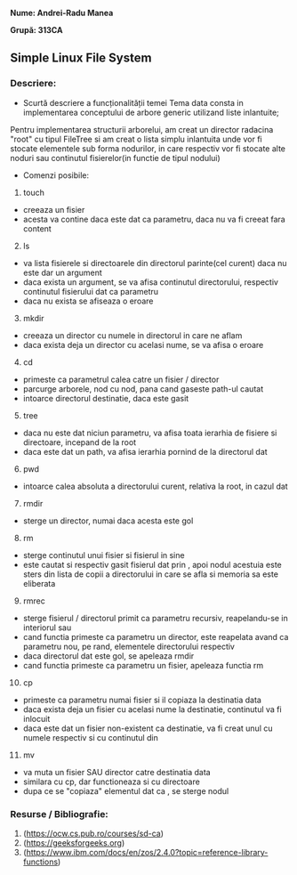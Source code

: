 **Nume: Andrei-Radu Manea**

**Grupă: 313CA**

## Simple Linux File System 

### Descriere:

* Scurtă descriere a funcționalității temei
Tema data consta in implementarea conceptului de arbore generic utilizand liste inlantuite;

Pentru implementarea structurii arborelui, am creat un director 
radacina "root" cu tipul FileTree si am creat o lista simplu inlantuita
unde vor fi stocate elementele sub forma nodurilor, in care respectiv 
vor fi stocate alte noduri sau continutul fisierelor(in functie de tipul nodului)

* Comenzi posibile:

1. touch <filename> <filecontent>
 - creeaza un fisier
 - acesta va contine <filecontent> daca este dat ca parametru, daca nu va fi creeat fara content

2. ls <arg>
 - va lista fisierele si directoarele din directorul parinte(cel curent) daca nu este dar un argument
 - daca exista un argument, se va afisa continutul directorului, respectiv continutul fisierului dat ca parametru
 - daca nu exista <arg> se afiseaza o eroare

3. mkdir <dirname>
 - creeaza un director cu numele <dirname> in directorul in care ne aflam
 - daca exista deja un director cu acelasi nume, se va afisa o eroare

4. cd <path>
 - primeste ca parametrul calea catre un fisier / director
 - parcurge arborele, nod cu nod, pana cand gaseste path-ul cautat
 - intoarce directorul destinatie, daca este gasit

5. tree <path>
 - daca nu este dat niciun parametru, va afisa toata ierarhia de fisiere si directoare, incepand de la root
 - daca este dat un path, va afisa ierarhia pornind de la directorul dat

6. pwd
 - intoarce calea absoluta a directorului curent, relativa la root, in cazul dat

7. rmdir <dirname>
 - sterge un director, numai daca acesta este gol

8. rm <filename>
 - sterge continutul unui fisier si fisierul in sine
 - este cautat si respectiv gasit fisierul dat prin <filename>, apoi nodul acestuia este sters din lista de copii a directorului in care se afla si memoria sa este eliberata

9. rmrec <resourcename>
 - sterge fisierul / directorul primit ca parametru recursiv, reapelandu-se in interiorul sau
 - cand functia primeste ca parametru un director, este reapelata avand ca parametru nou, pe rand, elementele directorului respectiv
 - daca directorul dat este gol, se apeleaza rmdir
 - cand functia primeste ca parametru un fisier, apeleaza functia rm

10. cp <source> <destination>
 - primeste ca parametru numai fisier si il copiaza la destinatia data
 - daca exista deja un fisier cu acelasi nume la destinatie, continutul va fi inlocuit
 - daca este dat un fisier non-existent ca destinatie, va fi creat unul cu numele respectiv si cu continutul din <source>

11. mv <source> <destination>
 - va muta un fisier SAU director catre destinatia data
 - similara cu cp, dar functioneaza si cu directoare
 - dupa ce se "copiaza" elementul dat ca <source>, se sterge nodul <source>

### Resurse / Bibliografie:

1. (https://ocw.cs.pub.ro/courses/sd-ca)
2. (https://geeksforgeeks.org)
3. (https://www.ibm.com/docs/en/zos/2.4.0?topic=reference-library-functions)
